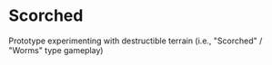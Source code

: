 Scorched
========

Prototype experimenting with destructible terrain (i.e., "Scorched" / "Worms" type gameplay)
